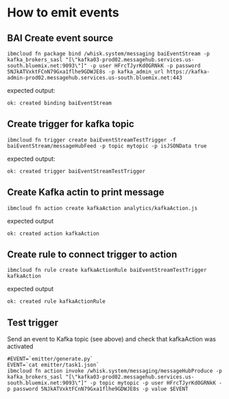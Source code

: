 # How to emit events


## BAI Create event source

```
ibmcloud fn package bind /whisk.system/messaging baiEventStream -p kafka_brokers_sasl "[\"kafka03-prod02.messagehub.services.us-south.bluemix.net:9093\"]" -p user HFrcTJyrKd0GRNkK -p password 5NJkATVxktFCnN79Gxa1flhe9GDWJE8s -p kafka_admin_url https://kafka-admin-prod02.messagehub.services.us-south.bluemix.net:443
```

expected output:

```
ok: created binding baiEventStream
```


## Create trigger for kafka topic


```
ibmcloud fn trigger create baiEventStreamTestTrigger -f baiEventStream/messageHubFeed -p topic mytopic -p isJSONData true
```

expected output:

```
ok: created trigger baiEventStreamTestTrigger
```

## Create Kafka actin to print message

```
ibmcloud fn action create kafkaAction analytics/kafkaAction.js
```

expected output

```
ok: created action kafkaAction
```

## Create rule to connect trigger to action

```
ibmcloud fn rule create kafkaActionRule baiEventStreamTestTrigger kafkaAction
```

expected output

```
ok: created rule kafkaActionRule
```

## Test trigger

Send an event to Kafka topic (see above) and check that kafkaAction was activated


```
#EVENT=`emitter/generate.py`
EVENT=`cat emitter/task1.json`
ibmcloud fn action invoke /whisk.system/messaging/messageHubProduce -p kafka_brokers_sasl "[\"kafka03-prod02.messagehub.services.us-south.bluemix.net:9093\"]" -p topic mytopic -p user HFrcTJyrKd0GRNkK -p password 5NJkATVxktFCnN79Gxa1flhe9GDWJE8s -p value $EVENT
```
